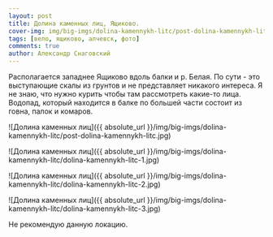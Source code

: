 ```yaml
---
layout: post
title: Долина каменных лиц, Ящиково.
cover-img: img/big-imgs/dolina-kamennykh-litc/post-dolina-kamennykh-litc.jpg
tags: [вело, ящиково, алчевск, фото]
comments: true
author: Александр Снаговский
---
```


  Располагается западнее Ящиково вдоль балки и р. Белая. По сути - это выступающие скалы из грунтов и не представляет никакого интереса. Я не знаю, что нужно курить чтобы там рассмотреть какие-то лица. Водопад, который находится в балке по большей части состоит из говна, палок и комаров.

![Долина каменных лиц]({{ absolute_url }}/img/big-imgs/dolina-kamennykh-litc/post-dolina-kamennykh-litc.jpg)

![Долина каменных лиц]({{ absolute_url }}/img/big-imgs/dolina-kamennykh-litc/dolina-kamennykh-litc-1.jpg)

![Долина каменных лиц]({{ absolute_url }}/img/big-imgs/dolina-kamennykh-litc/dolina-kamennykh-litc-2.jpg)

![Долина каменных лиц]({{ absolute_url }}/img/big-imgs/dolina-kamennykh-litc/dolina-kamennykh-litc-3.jpg)

Не рекомендую данную локацию. 
